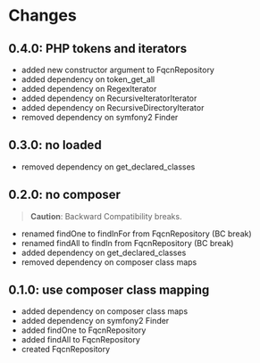 # Changes

## 0.4.0: PHP tokens and iterators

* added new constructor argument to FqcnRepository
* added dependency on token_get_all
* added dependency on RegexIterator
* added dependency on RecursiveIteratorIterator
* added dependency on RecursiveDirectoryIterator
* removed dependency on symfony2 Finder

## 0.3.0: no loaded

* removed dependency on get_declared_classes

## 0.2.0: no composer

> **Caution**: Backward Compatibility breaks.

* renamed findOne to findInFor from FqcnRepository (BC break)
* renamed findAll to findIn from FqcnRepository (BC break)
* added dependency on get_declared_classes
* removed dependency on composer class maps

## 0.1.0: use composer class mapping

* added dependency on composer class maps
* added dependency on symfony2 Finder
* added findOne to FqcnRepository
* added findAll to FqcnRepository
* created FqcnRepository
